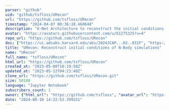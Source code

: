 ```yaml
---
parser: "github"
uid: "github/tsfloss/URecon"
url: "https://github.com/tsfloss/URecon"
timestamp: "2024-04-07 00:36:18.460648"
description: "U-Net Architecture to reconstruct the initial conditions of N-Body simulations"
avatar: "https://avatars.githubusercontent.com/u/61275325?v=4"
repo_url: "https://github.com/tsfloss/URecon"
doi: ["https://ui.adsabs.harvard.edu/abs/2024JCAP...02..031F", "https://ui.adsabs.harvard.edu/abs/2024ascl.soft03013F/abstract"]
title: "URecon: Reconstruct initial conditions of N-Body simulations"
name: "URecon"
full_name: "tsfloss/URecon"
html_url: "https://github.com/tsfloss/URecon"
created_at: "2023-05-08T10:19:58Z"
updated_at: "2023-05-12T04:23:40Z"
clone_url: "https://github.com/tsfloss/URecon.git"
size: 50100
language: "Jupyter Notebook"
subscribers_count: 1
owner: {"html_url": "https://github.com/tsfloss", "avatar_url": "https://avatars.githubusercontent.com/u/61275325?v=4", "login": "tsfloss", "type": "User"}
date: "2024-08-10 14:22:52.399251"
---
```

